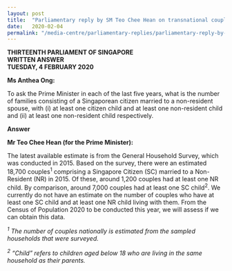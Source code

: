 ```yaml
---
layout: post
title:  "Parliamentary reply by SM Teo Chee Hean on transnational couples with citizen or non-resident children"
date:   2020-02-04
permalink: "/media-centre/parliamentary-replies/parliamentary-reply-by-SM-Teo-Chee-Hean-on-transnational-couples-with-citizen-or-non-resident-children"
---
```


**THIRTEENTH PARLIAMENT OF SINGAPORE  
WRITTEN ANSWER  
TUESDAY, 4 FEBRUARY 2020**  

**Ms Anthea Ong:**

To ask the Prime Minister in each of the last five years, what is the number of families consisting of a Singaporean citizen married to a non-resident spouse, with (i) at least one citizen child and at least one non-resident child and (ii) at least one non-resident child respectively.

**Answer**

**Mr Teo Chee Hean (for the Prime Minister):** 

The latest available estimate is from the General Household Survey, which was conducted in 2015. Based on the survey, there were an estimated 18,700 couples<sup>1</sup> comprising a Singapore Citizen (SC) married to a Non-Resident (NR) in 2015. Of these, around 1,200 couples had at least one NR child. By comparison, around 7,000 couples had at least one SC child<sup>2</sup>. We currently do not have an estimate on the number of couples who have at least one SC child and at least one NR child living with them. From the Census of Population 2020 to be conducted this year, we will assess if we can obtain this data.



*<sup>1</sup> The number of couples nationally is estimated from the sampled households that were surveyed.*

*<sup>2</sup> “Child” refers to children aged below 18 who are living in the same household as their parents.*


